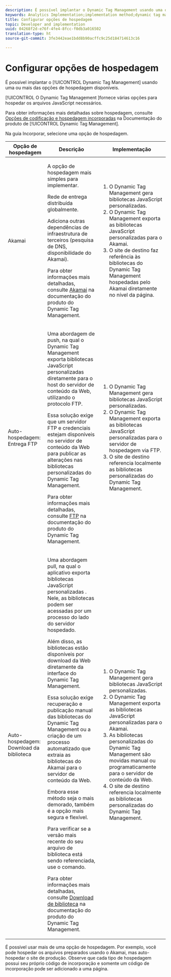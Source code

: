 ```yaml
---
description: É possível implantar o Dynamic Tag Management usando uma ou mais das opções de hospedagem disponíveis.
keywords: Analytics Implementation;implementation method;dynamic tag management;dtm;hosting;hosting options;akamai;self hosting;self-hosting;ftp delivery;ftp hosting;library download
title: Configurar opções de hospedagem
topic: Developer and implementation
uuid: 04268f2d-e76f-4fe4-8fcc-f0db3a016502
translation-type: ht
source-git-commit: 3fe3442eae1bdd8b90acffc9c25d184714613c16

---
```



# Configurar opções de hospedagem

É possível implantar o [!UICONTROL Dynamic Tag Management] usando uma ou mais das opções de hospedagem disponíveis.

[!UICONTROL O Dynamic Tag Management ]fornece várias opções para hospedar os arquivos JavaScript necessários.

Para obter informações mais detalhadas sobre hospedagem, consulte [Opções de codificação e hospedagem incorporadas](https://docs.adobe.com/content/help/pt-BR/dtm/using/client-side/client-side-information.html) na Documentação do produto de [!UICONTROL Dynamic Tag Management].

Na guia Incorporar, selecione uma opção de hospedagem.

<table id="table_229298207DB64838B6F2477DFFAE073F"> 
 <thead> 
  <tr> 
   <th colname="col1" class="entry"> Opção de hospedagem </th> 
   <th colname="col2" class="entry"> Descrição </th> 
   <th colname="col3" class="entry"> Implementação </th> 
  </tr> 
 </thead>
 <tbody> 
  <tr> 
   <td colname="col1"> <p>Akamai </p> </td> 
   <td colname="col2"> <p> A opção de hospedagem mais simples para implementar. </p> <p>Rede de entrega distribuída globalmente. </p> <p>Adiciona outras dependências de infraestrutura de terceiros (pesquisa de DNS, disponibilidade do Akamai). </p> <p>Para obter informações mais detalhadas, consulte <a href="https://docs.adobe.com/content/help/pt-BR/dtm/using/client-side/deployment.html#concept_722B01555D0441ACBB052BC34DC5B67D">Akamai</a> na documentação do produto do Dynamic Tag Management. </p> </td> 
   <td colname="col3"> 
    <ol id="ol_EF148EF091A645B3962B084963B3C0B0"> 
     <li id="li_7ECE0C331EEE4907A563D581DF1DFEFE">O Dynamic Tag Management gera bibliotecas JavaScript personalizadas. </li> 
     <li id="li_8E2C858290EF4665B2F45ACAFA121CB3">O Dynamic Tag Management exporta as bibliotecas JavaScript personalizadas para o Akamai. </li> 
     <li id="li_CE88B10B6E844A56BBB8C575A9363BA9">O site de destino faz referência às bibliotecas do Dynamic Tag Management hospedadas pelo Akamai diretamente no nível da página. </li> 
    </ol> </td> 
  </tr> 
  <tr> 
   <td colname="col1"> Auto-hospedagem: Entrega FTP </td> 
   <td colname="col2"> <p>Uma abordagem de <span class="term">push</span>, na qual o Dynamic Tag Management exporta bibliotecas JavaScript personalizadas diretamente para o host do servidor de conteúdo da Web, utilizando o protocolo FTP. </p> <p>Essa solução exige que um servidor FTP e credenciais estejam disponíveis no servidor de conteúdo da Web para publicar as alterações nas bibliotecas personalizadas do Dynamic Tag Management. </p> <p>Para obter informações mais detalhadas, consulte <a href="https://docs.adobe.com/help/pt-BR/dtm/using/client-side/deployment.html#task_A7B37CB2C89941A4A4D1F9AF06FC493D">FTP</a> na documentação do produto do Dynamic Tag Management. </p> </td> 
   <td colname="col3"> 
    <ol id="ol_60348F9C991D4F2B9457006B0F98C834"> 
     <li id="li_24A141C3C7074BF9897C022A22CAE78C">O Dynamic Tag Management gera bibliotecas JavaScript personalizadas. </li> 
     <li id="li_E1E0843060F7447E853EA416A0B033BE">O Dynamic Tag Management exporta as bibliotecas JavaScript personalizadas para o servidor de hospedagem via FTP. </li> 
     <li id="li_EAF5D2ABD03B4911A0CFA464AD8791CE">O site de destino referencia localmente as bibliotecas personalizadas do Dynamic Tag Management. </li> 
    </ol> </td> 
  </tr> 
  <tr> 
   <td colname="col1"> Auto-hospedagem: Download da biblioteca </td> 
   <td colname="col2"> <p>Uma abordagem <span class="term">pull</span>, na qual o aplicativo exporta bibliotecas JavaScript personalizadas
     <!-- to Amazon S3-->. Nele, as bibliotecas podem ser acessadas por um processo do lado do servidor hospedado. </p> <p>Além disso, as bibliotecas estão disponíveis por download da Web diretamente da interface do Dynamic Tag Management. </p> <p>Essa solução exige recuperação e publicação manual das bibliotecas do Dynamic Tag Management ou a criação de um processo automatizado que extraia as bibliotecas do Akamai para o servidor de conteúdo da Web. </p> <p>Embora esse método seja o mais demorado, também é a opção mais segura e flexível. </p> <p>Para verificar se a versão mais recente do seu arquivo de biblioteca está sendo referenciada, use o comando. </p> <p>Para obter informações mais detalhadas, consulte <a href="https://docs.adobe.com/content/help/pt-BR/dtm/using/client-side/deployment.html#task_B7A42F3B1D3E4B71B0BADD17C181F22A">Download de biblioteca</a> na documentação do produto do Dynamic Tag Management. </p> </td> 
   <td colname="col3"> 
    <ol id="ol_F40B721306FE473496BD657262DFD585"> 
     <li id="li_4EA4D6B555CE4E9CA476C7550C18C061">O Dynamic Tag Management gera bibliotecas JavaScript personalizadas. </li> 
     <li id="li_BA40EBD7AD1546F29D8A209034D06477">O Dynamic Tag Management exporta as bibliotecas JavaScript personalizadas para o Akamai. </li> 
     <li id="li_E107E69E386A40F3B067F9991C2979AF">As bibliotecas personalizadas do Dynamic Tag Management são movidas manual ou programaticamente para o servidor de conteúdo da Web. </li> 
     <li id="li_0809038453B544168A20CE09D7E5AC59">O site de destino referencia localmente as bibliotecas personalizadas do Dynamic Tag Management. </li> 
    </ol> </td> 
  </tr> 
 </tbody> 
</table>

É possível usar mais de uma opção de hospedagem. Por exemplo, você pode hospedar os arquivos preparados usando o Akamai, mas auto-hospedar o site de produção. Observe que cada tipo de hospedagem possui seu próprio código de incorporação e somente um código de incorporação pode ser adicionado a uma página.
